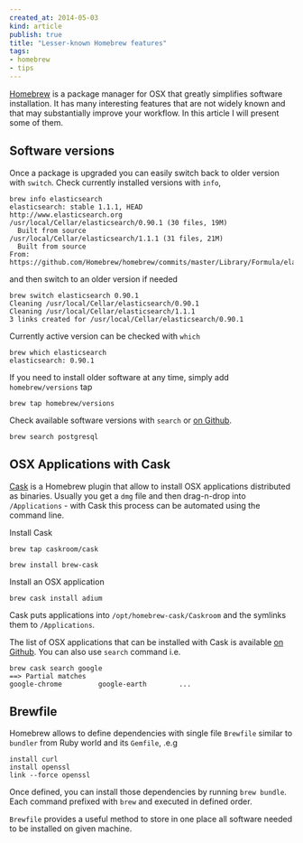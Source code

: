 ```yaml
---
created_at: 2014-05-03
kind: article
publish: true
title: "Lesser-known Homebrew features"
tags:
- homebrew
- tips
---
```


[Homebrew][1] is a package manager for OSX that greatly simplifies software installation. It has many interesting features that are not widely known and that may substantially improve your workflow. In this article I will present some of them.

## Software versions

Once a package is upgraded you can easily switch back to older version with `switch`. Check currently installed versions with `info`,

```
brew info elasticsearch
elasticsearch: stable 1.1.1, HEAD
http://www.elasticsearch.org
/usr/local/Cellar/elasticsearch/0.90.1 (30 files, 19M)
  Built from source
/usr/local/Cellar/elasticsearch/1.1.1 (31 files, 21M)
  Built from source
From: https://github.com/Homebrew/homebrew/commits/master/Library/Formula/elasticsearch.rb
```

and then switch to an older version if needed

```
brew switch elasticsearch 0.90.1
Cleaning /usr/local/Cellar/elasticsearch/0.90.1
Cleaning /usr/local/Cellar/elasticsearch/1.1.1
3 links created for /usr/local/Cellar/elasticsearch/0.90.1
```

Currently active version can be checked with `which`

```
brew which elasticsearch
elasticsearch: 0.90.1
```

If you need to install older software at any time, simply add `homebrew/versions` tap

```
brew tap homebrew/versions
```

Check available software versions with `search` or [on Github][2].

```
brew search postgresql
```

## OSX Applications with Cask

[Cask][4] is a Homebrew plugin that allow to install OSX applications distributed as binaries. Usually you get a `dmg` file and then drag-n-drop into `/Applications` - with Cask this process can be automated using the command line.

Install Cask

```
brew tap caskroom/cask
```

```
brew install brew-cask
```

Install an OSX application

```
brew cask install adium
```

Cask puts applications into `/opt/homebrew-cask/Caskroom` and the symlinks them to `/Applications`.

The list of OSX applications that can be installed with Cask is available [on Github][3]. You can also use `search` command i.e.

```
brew cask search google
==> Partial matches
google-chrome		  google-earth		  ...
```

## Brewfile

Homebrew allows to define dependencies with single file `Brewfile` similar to `bundler` from Ruby world and its `Gemfile`, .e.g

```
install curl
install openssl
link --force openssl
```

Once defined, you can install those dependencies by running `brew bundle`. Each command prefixed with `brew` and executed in defined order.

`Brewfile` provides a useful method to store in one place all software needed to be installed on given machine.


[1]: http://brew.sh/
[2]: https://github.com/Homebrew/homebrew-versions
[3]: https://github.com/caskroom/homebrew-cask
[4]: http://caskroom.io/
